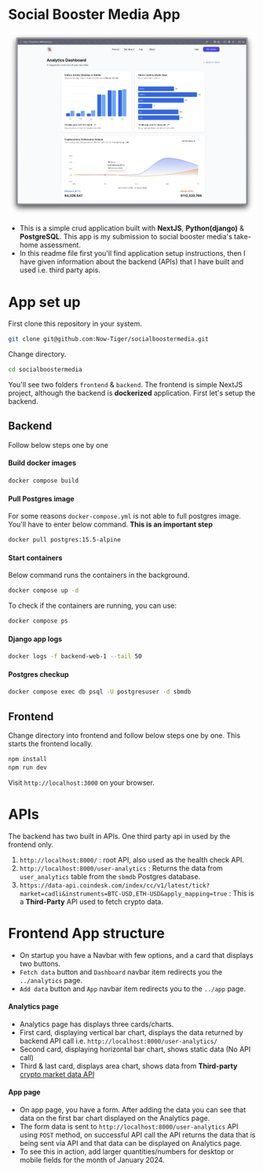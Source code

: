 # Social Booster Media App

![image](./public/analytics-page.png)

- This is a simple crud application built with **NextJS**, **Python(django)** & **PostgreSQL**. This app is my submission to social booster media's take-home assessment.
- In this readme file first you'll find application setup instructions, then I have given information about the backend (APIs) that I have built and used i.e. third party apis.

# App set up

First clone this repository in your system.

```bash
git clone git@github.com:Now-Tiger/socialboostermedia.git
```

Change directory.

```bash
cd socialboostermedia
```

You'll see two folders `frontend` & `backend`. The frontend is simple NextJS project, although the backend is **dockerized** application. First let's setup the backend.

## Backend

Follow below steps one by one

#### Build docker images

```bash
docker compose build
```

#### Pull Postgres image

For some reasons `docker-compose.yml` is not able to full postgres image. You'll have to enter below command. **This is an important step**

```bash
docker pull postgres:15.5-alpine
```

#### Start containers

Below command runs the containers in the background.

```bash
docker compose up -d
```

To check if the containers are running, you can use:

```bash
docker compose ps
```

#### Django app logs

```bash
docker logs -f backend-web-1 --tail 50
```

#### Postgres checkup

```bash
docker compose exec db psql -U postgresuser -d sbmdb
```

## Frontend

Change directory into frontend and follow below steps one by one. This starts the frontend locally.

```Bash
npm install
npm run dev
```

Visit `http://localhost:3000` on your browser.

# APIs

The backend has two built in APIs. One third party api in used by the frontend only.

1. `http://localhost:8000/` : root API, also used as the health check API.
2. `http://localhost:8000/user-analytics` : Returns the data from `user_analytics` table from the `sbmdb` Postgres database.
3. `https://data-api.coindesk.com/index/cc/v1/latest/tick?market=cadli&instruments=BTC-USD,ETH-USD&apply_mapping=true` : This is a **Third-Party** API used to fetch crypto data.

# Frontend App structure

- On startup you have a Navbar with few options, and a card that displays two buttons.
- `Fetch data` button and `Dashboard` navbar item redirects you the `../analytics` page.
- `Add data` button and `App` navbar item redirects you to the `../app` page.

#### Analytics page

- Analytics page has displays three cards/charts.
- First card, displaying vertical bar chart, displays the data returned by backend API call i.e. `http://localhost:8000/user-analytics/`
- Second card, displaying horizontal bar chart, shows static data (No API call)
- Third & last card, displays area chart, shows data from **Third-party** [crypto market data API](https://developers.coindesk.com/documentation/data-api/index_cc_v1_latest_tick)

#### App page

- On app page, you have a form. After adding the data you can see that data on the first bar chart displayed on the Analytics page.
- The form data is sent to `http://localhost:8000/user-analytics` API using `POST` method, on successful API call the API returns the data that is being sent via API and that data can be displayed on Analytics page.
- To see this in action, add larger quantities/numbers for desktop or mobile fields for the month of January 2024.
